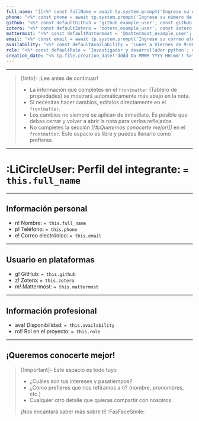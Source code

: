 ```yaml
---
full_name: "[[<%* const fullName = await tp.system.prompt('Ingrese su nombre completo:'); tp.file.rename(fullName); tR += fullName; %>]]"
phone: "<%* const phone = await tp.system.prompt('Ingrese su número de teléfono (Ej. 55 56 57 58):'); tR += phone; %>"
github: "<%* const defaultGithub = 'github_example_user'; const github = await tp.system.prompt('Ingrese su nombre de usuario en GitHub:', defaultGithub); tR += github; %>"
zotero: "<%* const defaultZotero = 'zotero_example_user'; const zotero = await tp.system.prompt('Ingrese su nombre de usuario en Zotero:', defaultZotero); tR += zotero; %>"
mattermost: "<%* const defaultMattermost = '@mattermost_example_user'; const mattermost = await tp.system.prompt('Ingrese su nombre de usuario en Mattermost:', defaultMattermost); tR += mattermost; %>"
email: "<%* const email = await tp.system.prompt('Ingrese su correo electrónico (Ej. john_doe@example.com):'); tR += email; %>"
availability: "<%* const defaultAvailability = 'Lunes a Viernes de 9:00 am - 6:00 pm'; const availability = await tp.system.prompt('Ingrese su disponibilidad de horario:', defaultAvailability); tR += availability; %>"
role: "<%* const defaultRole = 'Investigador y desarrollador python'; const role = await tp.system.prompt('Ingrese su rol dentro del proyecto:', defaultRole); tR += role; %>"
creation_date: "<% tp.file.creation_date('dddd Do MMMM YYYY HH:mm') %>"
---
```


---
> [!info]- ¡Lee antes de continuar!  
> - La información que completes en el `frontmatter` (Tablero de propiedades) se mostrará automáticamente más abajo en la nota.
> - Si necesitas hacer cambios, edítalos directamente en el `frontmatter`.
> - Los cambios no siempre se aplican de inmediato. Es posible que debas cerrar y volver a abrir la nota para verlos reflejados.
> - No completes la sección _[[#¡Queremos conocerte mejor!]]_ en el `frontmatter`. Este espacio es libre y puedes llenarlo como prefieras.

---
# :LiCircleUser: **Perfil del integrante**: `= this.full_name` 

--- 
## Información personal 

- n!  Nombre: `= this.full_name` 
- p!  Teléfono: `= this.phone`
- e!  Correo electrónico: `= this.email`

---
## Usuario en plataformas

- g! GitHub: `= this.github`
- z! Zotero: `= this.zotero`
- m! Mattermost: `= this.mattermost` 

---
## Información profesional 

- ava! Disponibilidad: `= this.availability`
- rol! Rol en el proyecto: `= this.role`   

--- 

## ¡Queremos conocerte mejor!

> [!important]- Este espacio es todo tuyo
> - ¿Cuáles son tus intereses y pasatiempos?
> - ¿Cómo prefieres que nos refiramos a ti? (nombre, pronombres, etc.)
> - Cualquier otro detalle que quieras compartir con nosotros.
> 
> ¡Nos encantará saber más sobre ti! :FasFaceSmile:


